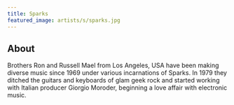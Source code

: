 ```yaml
---
title: Sparks
featured_image: artists/s/sparks.jpg
---
```

## About

Brothers Ron and Russell Mael from Los Angeles, USA have been making diverse music since 1969 under various incarnations of Sparks. In 1979 they ditched the guitars and keyboards of glam geek rock and started working with Italian producer Giorgio Moroder, beginning a love affair with electronic music.

